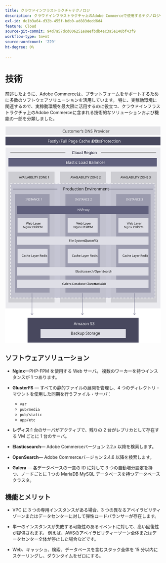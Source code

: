 ```yaml
---
title: クラウドインフラストラクチャテクノロジ
description: クラウドインフラストラクチャ上のAdobe Commerceで使用するテクノロジーのコレクションについて詳しく見てみましょう。
exl-id: de1b3a64-d32b-455f-bdb0-ad883dedd6d4
feature: Cloud
source-git-commit: 94d7a57dcd006251e8eefbdb4ec3a5e140bf43f9
workflow-type: tm+mt
source-wordcount: '229'
ht-degree: 0%

---
```


# 技術

前述したように、Adobe Commerceは、プラットフォームをサポートするために多数のソフトウェアソリューションを活用しています。 特に、実稼動環境に関連するので、実稼動環境を最大限に活用するのに役立つ、クラウドインフラストラクチャ上のAdobe Commerceに含まれる技術的なソリューションおよび機能の一部を分類しました。

![クラウドインフラストラクチャテクノロジーに関するAdobe Commerceを示す図](../../../assets/playbooks/infrastructure-technology.svg)

## ソフトウェアソリューション

- **Nginx**—PHP-FPM を使用する Web サーバ。 複数のワーカーを持つインスタンスが 1 つあります。

- **GlusterFS** — すべての静的ファイルの展開を管理し、4 つのディレクトリ・マウントを使用した同期を行うファイル・サーバ：
   - `var`
   - `pub/media`
   - `pub/static`
   - `app/etc`

- **レディス**:1 台のサーバがアクティブで、残りの 2 台がレプリカとして存在する VM ごとに 1 台のサーバ。

- **Elasticsearch**— Adobe Commerceバージョン 2.2.x 以降を検索します。

- **OpenSearch**— Adobe Commerceバージョン 2.4.6 以降を検索します。

- **Galera** — 各データベースの一意の ID に対して 3 つの自動増分設定を持つ、ノードごとに 1 つの MariaDB MySQL データベースを持つデータベースクラスタ。

## 機能とメリット

- VPC に 3 つの専用インスタンスがある場合、3 つの異なるアベイラビリティゾーンまたはデータセンターに対して弾性ロードバランサーが存在します。

- 単一のインスタンスが失敗する可能性のあるイベントに対して、高い回復性が提供されます。 例えば、AWSのアベイラビリティーゾーン全体またはデータセンター全体が停止した場合などです。

- Web、キャッシュ、検索、データベースを含むスタック全体を 15 分以内にスケーリングし、ダウンタイムをゼロにする。
